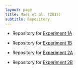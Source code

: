 ```yaml
---
layout: page
title: Maes et al. (2015)
subtitle: Repository
---
```


- Repository for [Experiment 1A](http://www.willslab.org.uk/kulmaes1/index.html)

- Repository for [Experiment 1B](http://www.willslab.org.uk/kulmaes2/index.html)

- Repository for [Experiment 2A](http://www.willslab.org.uk/exe3/index.html)

- Repository for [Experiment 2B](http://www.willslab.org.uk/plym8/index.html)









